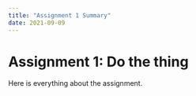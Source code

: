 ```yaml
---
title: "Assignment 1 Summary"
date: 2021-09-09
---
```

# Assignment 1: Do the thing

Here is everything about the assignment. 

